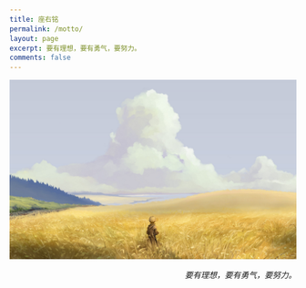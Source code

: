 ```yaml
---
title: 座右铭
permalink: /motto/
layout: page
excerpt: 要有理想，要有勇气，要努力。
comments: false
---
```

![motto](/assets/img/motto.jpg)
<div style="text-align: right;">
  <em>要有理想，要有勇气，要努力。</em>
</div>
